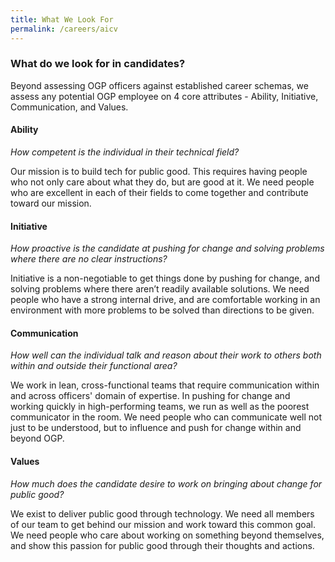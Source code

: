```yaml
---
title: What We Look For
permalink: /careers/aicv
---
```

### What do we look for in candidates?

Beyond assessing OGP officers against established career schemas, we assess any potential OGP employee on 4 core attributes -  Ability, Initiative, Communication, and Values. 

#### **Ability** 
*How competent is the individual in their technical field?*

Our mission is to build tech for public good. This requires having people who not only care about what they do, but are good at it. We need people who are excellent in each of their fields to come together and contribute toward our mission.

#### **Initiative** 
*How proactive is the candidate at pushing for change and solving problems where there are no clear instructions?*

Initiative is a non-negotiable to get things done by pushing for change, and solving problems where there aren’t readily available solutions. We need people who have a strong internal drive, and are comfortable working in an environment with more problems to be solved than directions to be given. 	

#### **Communication** 
*How well can the individual talk and reason about their work to others both within and outside their functional area?*

We work in lean, cross-functional teams that require communication within and across officers' domain of expertise. In pushing for change and working quickly in high-performing teams, we run as well as the poorest communicator in the room. We need people who can communicate well not just to be understood, but to influence and push for change within and beyond OGP.

#### **Values** 
*How much does the candidate desire to work on bringing about change for public good?*

We exist to deliver public good through technology. We need all members of our team to get behind our mission and work toward this common goal. We need people who care about working on something beyond themselves, and show this passion for public good through their thoughts and actions.